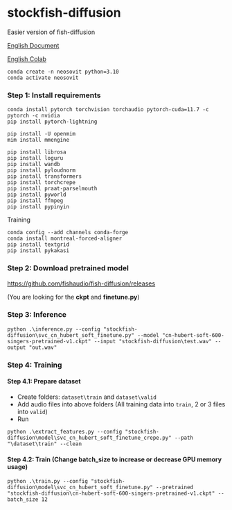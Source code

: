 # stockfish-diffusion
Easier version of fish-diffusion

[English Document](https://github.com/fishaudio/fish-diffusion/blob/main/README.en.md)

[English Colab](https://colab.research.google.com/drive/1MxbO25q2IpJ_ia0CjpMKRKABWUQhruhh)
```
conda create -n neosovit python=3.10
conda activate neosovit
```
### Step 1: Install requirements
```
conda install pytorch torchvision torchaudio pytorch-cuda=11.7 -c pytorch -c nvidia
pip install pytorch-lightning

pip install -U openmim
mim install mmengine

pip install librosa
pip install loguru
pip install wandb
pip install pyloudnorm
pip install transformers
pip install torchcrepe
pip install praat-parselmouth
pip install pyworld
pip install ffmpeg
pip install pypinyin
```
Training
```
conda config --add channels conda-forge
conda install montreal-forced-aligner
pip install textgrid
pip install pykakasi
```

### Step 2: Download pretrained model
https://github.com/fishaudio/fish-diffusion/releases

(You are looking for the **ckpt** and **finetune.py**)

### Step 3: Inference
```
python .\inference.py --config "stockfish-diffusion\svc_cn_hubert_soft_finetune.py" --model "cn-hubert-soft-600-singers-pretrained-v1.ckpt" --input "stockfish-diffusion\test.wav" --output "out.wav"
```

### Step 4: Training
#### Step 4.1: Prepare dataset
- Create folders: `dataset\train` and `dataset\valid`
- Add audio files into above folders (All training data into `train`, 2 or 3 files into `valid`)
- Run
```
python .\extract_features.py --config "stockfish-diffusion\model\svc_cn_hubert_soft_finetune_crepe.py" --path "\dataset\train" --clean
```

#### Step 4.2: Train (Change batch_size to increase or decrease GPU memory usage)
```
python .\train.py --config "stockfish-diffusion\model\svc_cn_hubert_soft_finetune.py" --pretrained "stockfish-diffusion\cn-hubert-soft-600-singers-pretrained-v1.ckpt" --batch_size 12
````
